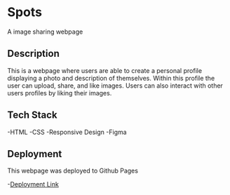# Spots

A image sharing webpage

## Description

This is a webpage where users are able to create a personal profile displaying a photo and description of themselves. Within this profile the user can upload, share, and like images. Users can also interact with other users profiles by liking their images.

## Tech Stack

-HTML
-CSS
-Responsive Design
-Figma

## Deployment

This webpage was deployed to Github Pages

-[Deployment Link](https://glowcodes24.github.io/se_project_spots/)
